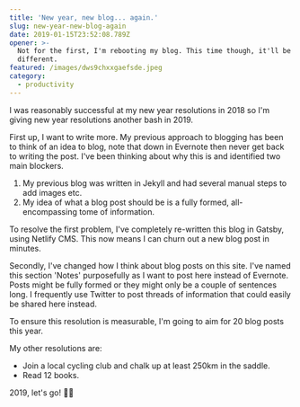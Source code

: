 ```yaml
---
title: 'New year, new blog... again.'
slug: new-year-new-blog-again
date: 2019-01-15T23:52:08.789Z
opener: >-
  Not for the first, I'm rebooting my blog. This time though, it'll be
  different.
featured: /images/dws9chxxgaefsde.jpeg
category:
  - productivity
---
```

I was reasonably successful at my new year resolutions in 2018 so I'm giving new year resolutions another bash in 2019.

First up, I want to write more. My previous approach to blogging has been to think of an idea to blog, note that down in Evernote then never get back to writing the post. I've been thinking about why this is and identified two main blockers.

1. My previous blog was written in Jekyll and had several manual steps to add images etc.
2. My idea of what a blog post should be is a fully formed, all-encompassing tome of information.

To resolve the first problem, I've completely re-written this blog in Gatsby, using Netlify CMS. This now means I can churn out a new blog post in minutes.

Secondly, I've changed how I think about blog posts on this site. I've named this section 'Notes' purposefully as I want to post here instead of Evernote. Posts might be fully formed or they might only be a couple of sentences long. I frequently use Twitter to post threads of information that could easily be shared here instead. 

To ensure this resolution is measurable, I'm going to aim for 20 blog posts this year.

My other resolutions are:

* Join a local cycling club and chalk up at least 250km in the saddle.
* Read 12 books.

2019, let's go! 💪🏻
